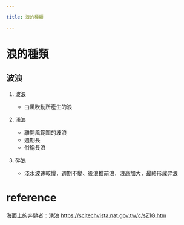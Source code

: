 ```yaml
---

title: 浪的種類

---
```


# 浪的種類

## 波浪
1. 波浪
    - 由風吹動所產生的浪
    
2. 湧浪
    - 離開風範圍的波浪
    - 週期長
    - 俗稱長浪

3. 碎浪
    - 淺水波速較慢，週期不變、後浪推前浪，浪高加大，最終形成碎浪
    

# reference
海面上的奔馳者：湧浪 https://scitechvista.nat.gov.tw/c/sZ1G.htm

